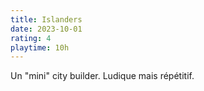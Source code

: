 ```yaml
---
title: Islanders
date: 2023-10-01
rating: 4
playtime: 10h
---
```


Un "mini" city builder. Ludique mais répétitif.
